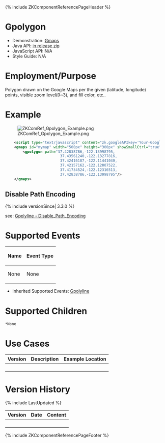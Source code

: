 {% include ZKComponentReferencePageHeader %}

# Gpolygon

- Demonstration:
  [Gmaps](http://www.zkoss.org/zkdemo/reporting/google_map)
- Java API: [in release zip](https://github.com/zkoss/zkgmapsz/releases)
- JavaScript API: N/A
- Style Guide: N/A

# Employment/Purpose

Polygon drawn on the Google Maps per the given (latitude, longitude)
points, visible zoom level(0~3), and fill color, etc..

# Example

<figure>
<img src="ZKComRef_Gpolygon_Example.png"
title="ZKComRef_Gpolygon_Example.png" />
<figcaption>ZKComRef_Gpolygon_Example.png</figcaption>
</figure>

``` xml
    <script type="text/javascript" content="zk.googleAPIkey='Your-Google-API-Key'"/>
    <gmaps id="mymap" width="500px" height="300px" showSmallCtrl="true">
        <gpolygon path="37.42838786,-122.13998795,
                         37.43561240,-122.13277816,
                         37.42416187,-122.11441040,
                         37.42157162,-122.12007522,
                         37.41734524,-122.12316513,
                         37.42838786,-122.13998795"/>
    </gmaps>
```

## Disable Path Encoding

{% include versionSince\| 3.3.0 %}

see: [ Gpolyline -
Disable_Path_Encoding](ZK_Component_Reference/Diagrams_and_Reports/Gmaps/Gpolyline#Disable_Path_Encoding)

# Supported Events

<table>
<thead>
<tr class="header">
<th><center>
<p>Name</p>
</center></th>
<th><center>
<p>Event Type</p>
</center></th>
</tr>
</thead>
<tbody>
<tr class="odd">
<td><p>None</p></td>
<td><p>None</p></td>
</tr>
</tbody>
</table>

- Inherited Supported Events: [
  Gpolyline](ZK_Component_Reference/Diagrams_and_Reports/Gmaps/Gpolyline#Supported_Events)

# Supported Children

`*None`

# Use Cases

| Version | Description | Example Location |
|---------|-------------|------------------|
|         |             |                  |

# Version History

{% include LastUpdated %}

| Version | Date | Content |
|---------|------|---------|
|         |      |         |

{% include ZKComponentReferencePageFooter %}
